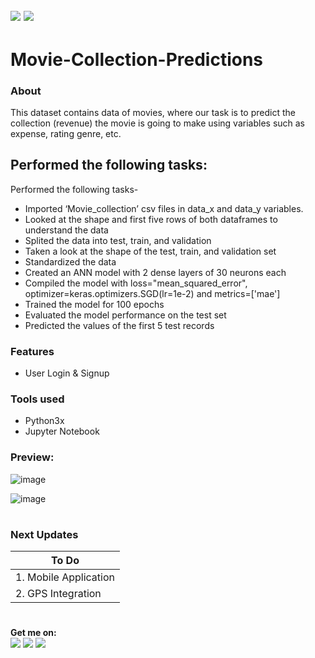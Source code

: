 ![](https://img.shields.io/badge/python-3.x-blue?logo=python&logoColor=yellow&labelColor=black)
![](https://img.shields.io/badge/License-MIT-green?labelColor=black)
-----------------------------------------------------------------------------------------------------------------------
# Movie-Collection-Predictions

### About
This dataset contains data of movies, where our task is to predict the collection (revenue) the movie is going to make using variables such as expense, rating genre, etc.

## Performed the following tasks:

Performed the following tasks-
* Imported ‘Movie_collection’ csv files in data_x and data_y variables.
* Looked at the shape and first five rows of both dataframes to understand the data
* Splited the data into test, train, and validation
* Taken a look at the shape of the test, train, and validation set
* Standardized the data
* Created an ANN model with 2 dense layers of 30 neurons each
* Compiled the model with loss="mean_squared_error", optimizer=keras.optimizers.SGD(lr=1e-2) and metrics=['mae']
* Trained the model for 100 epochs
* Evaluated the model performance on the test set
* Predicted the values of the first 5 test records

### Features

- User Login & Signup

       
### Tools used
- Python3x
- Jupyter Notebook


### Preview:


![image](https://github.com/Pramod2021-24IT/MNIST_Digit_Classification/assets/95674009/33b82919-1651-4e38-904d-00f919be2f16)

![image](https://github.com/Pramod2021-24IT/MNIST_Digit_Classification/assets/95674009/52b351db-1b29-48d5-b02a-b2b190490442)


#

### Next Updates 

| To Do                     |
|---------------------------|
| 1. Mobile Application     |
| 2. GPS Integration        |

#

**Get me on:** <br>
[![](https://img.shields.io/badge/LinkedIn-pramodmaurya9621-blue?logo=Linkedin&logoColor=blue&labelColor=black)](https://www.linkedin.com/in/pramodmaurya9621/)
[![](https://img.shields.io/badge/Gmail-pramod.maurya12321%40gmail.com-red?logo=Gmail&logoColor=Red&labelColor=black)](mailto:pramod.maurya12321@gmail.com)
[![](https://img.shields.io/badge/Telegram-PramodMaurya9621-blue?logo=Telegram&labelColor=black)](https://t.me/PramodMaurya9621) <br>

